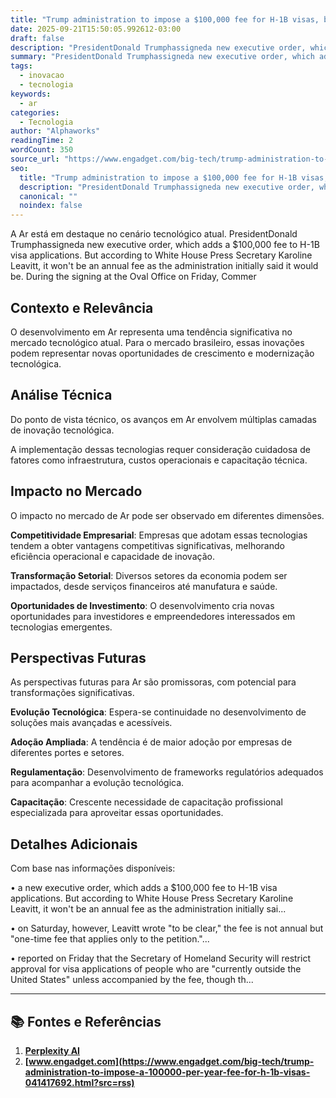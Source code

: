 ```yaml
---
title: "Trump administration to impose a $100,000 fee for H-1B visas, but now says it'll be a one-time charge"
date: 2025-09-21T15:50:05.992612-03:00
draft: false
description: "PresidentDonald Trumphassigneda new executive order, which adds a $100,000 fee to H-1B visa applications. But according to White House Press Secretary Karoli..."
summary: "PresidentDonald Trumphassigneda new executive order, which adds a $100,000 fee to H-1B visa applications. But according to White House Press Secretary Karoli..."
tags:
  - inovacao
  - tecnologia
keywords:
  - ar
categories:
  - Tecnologia
author: "Alphaworks"
readingTime: 2
wordCount: 350
source_url: "https://www.engadget.com/big-tech/trump-administration-to-impose-a-100000-per-year-fee-for-h-1b-visas-041417692.html?src=rss"
seo:
  title: "Trump administration to impose a $100,000 fee for H-1B visas, but now says it'll be a one-time charge"
  description: "PresidentDonald Trumphassigneda new executive order, which adds a $100,000 fee to H-1B visa applications. But according to White House Press Secretary Karoli..."
  canonical: ""
  noindex: false
---
```


A Ar está em destaque no cenário tecnológico atual. PresidentDonald Trumphassigneda new executive order, which adds a $100,000 fee to H-1B visa applications. But according to White House Press Secretary Karoline Leavitt, it won't be an annual fee as the administration initially said it would be. During the signing at the Oval Office on Friday, Commer

## Contexto e Relevância

O desenvolvimento em Ar representa uma tendência significativa no mercado tecnológico atual. Para o mercado brasileiro, essas inovações podem representar novas oportunidades de crescimento e modernização tecnológica.
## Análise Técnica

Do ponto de vista técnico, os avanços em Ar envolvem múltiplas camadas de inovação tecnológica.



A implementação dessas tecnologias requer consideração cuidadosa de fatores como infraestrutura, custos operacionais e capacitação técnica.
## Impacto no Mercado

O impacto no mercado de Ar pode ser observado em diferentes dimensões.

**Competitividade Empresarial**: Empresas que adotam essas tecnologias tendem a obter vantagens competitivas significativas, melhorando eficiência operacional e capacidade de inovação.

**Transformação Setorial**: Diversos setores da economia podem ser impactados, desde serviços financeiros até manufatura e saúde.

**Oportunidades de Investimento**: O desenvolvimento cria novas oportunidades para investidores e empreendedores interessados em tecnologias emergentes.


## Perspectivas Futuras

As perspectivas futuras para Ar são promissoras, com potencial para transformações significativas.

**Evolução Tecnológica**: Espera-se continuidade no desenvolvimento de soluções mais avançadas e acessíveis.

**Adoção Ampliada**: A tendência é de maior adoção por empresas de diferentes portes e setores.

**Regulamentação**: Desenvolvimento de frameworks regulatórios adequados para acompanhar a evolução tecnológica.

**Capacitação**: Crescente necessidade de capacitação profissional especializada para aproveitar essas oportunidades.
## Detalhes Adicionais

Com base nas informações disponíveis:

• a new executive order, which adds a $100,000 fee to H-1B visa applications. But according to White House Press Secretary Karoline Leavitt, it won't be an annual fee as the administration initially sai...

• on Saturday, however, Leavitt wrote "to be clear," the fee is not annual but "one-time fee that applies only to the petition."...

• reported on Friday that the Secretary of Homeland Security will restrict approval for visa applications of people who are "currently outside the United States" unless accompanied by the fee, though th...



---

## 📚 Fontes e Referências

1. **[Perplexity AI](https://www.perplexity.ai/)**
2. **[www.engadget.com](https://www.engadget.com/big-tech/trump-administration-to-impose-a-100000-per-year-fee-for-h-1b-visas-041417692.html?src=rss)**
